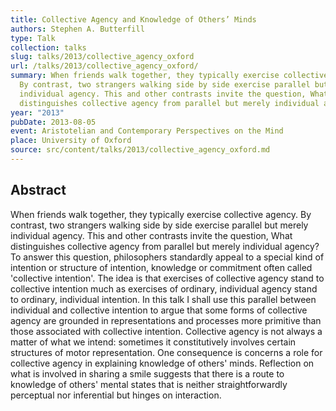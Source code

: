 ```yaml
---
title: Collective Agency and Knowledge of Others’ Minds
authors: Stephen A. Butterfill
type: Talk
collection: talks
slug: talks/2013/collective_agency_oxford
url: /talks/2013/collective_agency_oxford/
summary: When friends walk together, they typically exercise collective agency.
  By contrast, two strangers walking side by side exercise parallel but merely
  individual agency. This and other contrasts invite the question, What
  distinguishes collective agency from parallel but merely individual agency?
year: "2013"
pubDate: 2013-08-05
event: Aristotelian and Contemporary Perspectives on the Mind
place: University of Oxford
source: src/content/talks/2013/collective_agency_oxford.md
---
```


## Abstract

When friends walk together, they typically exercise collective agency.  By contrast, two strangers walking side by side exercise parallel but merely individual agency.  This and other contrasts invite the question, What distinguishes collective agency from parallel but merely individual agency?  To answer this question, philosophers standardly appeal to a special kind of intention or structure of intention, knowledge or commitment often called 'collective intention'.  The idea is that exercises of collective agency stand to collective intention much as exercises of ordinary, individual agency stand to ordinary, individual intention.  In this talk I shall use this parallel between individual and collective intention to argue that some forms of collective agency are grounded in representations and processes more primitive than those associated with collective intention.  Collective agency is not always a matter of what we intend: sometimes it  constitutively involves certain structures of motor representation.  One consequence is concerns a role for collective agency in explaining knowledge of others' minds.  Reflection on what is involved in sharing a smile suggests that there is a route to knowledge of others' mental states that is neither straightforwardly perceptual nor inferential but hinges on interaction.

